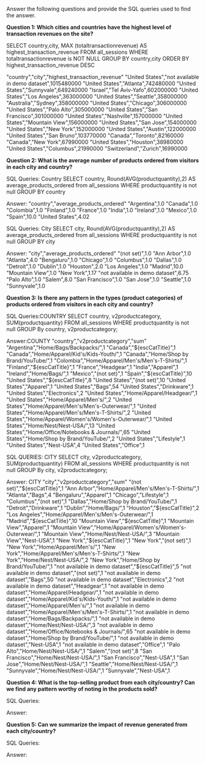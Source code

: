 Answer the following questions and provide the SQL queries used to find the answer.

    
**Question 1: Which cities and countries have the highest level of transaction revenues on the site?**


SELECT country,city, MAX (totaltransactionrevenue) AS highest_transaction_revenue FROM all_sessions
WHERE totaltransactionrevenue is NOT NULL
GROUP BY country,city
ORDER BY highest_transaction_revenue DESC

"country","city","highest_transaction_revenue"
"United States","not available in demo dataset",1015480000
"United States","Atlanta",742480000
"United States","Sunnyvale",649240000
"Israel","Tel Aviv-Yafo",602000000
"United States","Los Angeles",363000000
"United States","Seattle",358000000
"Australia","Sydney",358000000
"United States","Chicago",306000000
"United States","Palo Alto",305000000
"United States","San Francisco",301000000
"United States","Nashville",157000000
"United States","Mountain View",156000000
"United States","San Jose",154000000
"United States","New York",152000000
"United States","Austin",122000000
"United States","San Bruno",103770000
"Canada","Toronto",82160000
"Canada","New York",67990000
"United States","Houston",38980000
"United States","Columbus",21990000
"Switzerland","Zurich",16990000


**Question 2: What is the average number of products ordered from visitors in each city and country?**


SQL Queries: Country
SELECT  country, Round(AVG(productquantity),2) AS average_products_ordered from all_sessions
WHERE productquantity is not null
GROUP BY country



Answer:
"country","average_products_ordered"
"Argentina",1.0
"Canada",1.0
"Colombia",1.0
"Finland",1.0
"France",1.0
"India",1.0
"Ireland",1.0
"Mexico",1.0
"Spain",10.0
"United States",4.02


SQL Queries: City
SELECT  city, Round(AVG(productquantity),2) AS average_products_ordered from all_sessions
WHERE productquantity is not null
GROUP BY city


Answer:
"city","average_products_ordered"
"(not set)",1.0
"Ann Arbor",1.0
"Atlanta",4.0
"Bengaluru",1.0
"Chicago",1.0
"Columbus",1.0
"Dallas",1.0
"Detroit",1.0
"Dublin",1.0
"Houston",2.0
"Los Angeles",1.0
"Madrid",10.0
"Mountain View",1.0
"New York",1.17
"not available in demo dataset",6.75
"Palo Alto",1.0
"Salem",8.0
"San Francisco",1.0
"San Jose",1.0
"Seattle",1.0
"Sunnyvale",1.0




**Question 3: Is there any pattern in the types (product categories) of products ordered from visitors in each city and country?**


SQL Queries:COUNTRY
SELECT country, v2productcategory, SUM(productquantity) FROM all_sessions
WHERE productquantity is not null
GROUP By country, v2productcategory;


Answer:COUNTY
"country","v2productcategory","sum"
"Argentina","Home/Bags/Backpacks/",1
"Canada","${escCatTitle}",1
"Canada","Home/Apparel/Kid's/Kids-Youth/",1
"Canada","Home/Shop by Brand/YouTube/",1
"Colombia","Home/Apparel/Men's/Men's-T-Shirts/",1
"Finland","${escCatTitle}",1
"France","Headgear",1
"India","Apparel",1
"Ireland","Home/Bags/",1
"Mexico","(not set)",1
"Spain","${escCatTitle}",10
"United States","${escCatTitle}",8
"United States","(not set)",10
"United States","Apparel",1
"United States","Bags",54
"United States","Drinkware",1
"United States","Electronics",2
"United States","Home/Apparel/Headgear/",1
"United States","Home/Apparel/Men's/",2
"United States","Home/Apparel/Men's/Men's-Outerwear/",1
"United States","Home/Apparel/Men's/Men's-T-Shirts/",2
"United States","Home/Apparel/Women's/Women's-Outerwear/",1
"United States","Home/Nest/Nest-USA/",13
"United States","Home/Office/Notebooks & Journals/",65
"United States","Home/Shop by Brand/YouTube/",2
"United States","Lifestyle",1
"United States","Nest-USA",4
"United States","Office",1


SQL QUERIES: CITY
SELECT city, v2productcategory, SUM(productquantity) FROM all_sessions
WHERE productquantity is not null
GROUP By city, v2productcategory;

Answer: CITY
"city","v2productcategory","sum"
"(not set)","${escCatTitle}",1
"Ann Arbor","Home/Apparel/Men's/Men's-T-Shirts/",1
"Atlanta","Bags",4
"Bengaluru","Apparel",1
"Chicago","Lifestyle",1
"Columbus","(not set)",1
"Dallas","Home/Shop by Brand/YouTube/",1
"Detroit","Drinkware",1
"Dublin","Home/Bags/",1
"Houston","${escCatTitle}",2
"Los Angeles","Home/Apparel/Men's/Men's-Outerwear/",1
"Madrid","${escCatTitle}",10
"Mountain View","${escCatTitle}",1
"Mountain View","Apparel",1
"Mountain View","Home/Apparel/Women's/Women's-Outerwear/",1
"Mountain View","Home/Nest/Nest-USA/",3
"Mountain View","Nest-USA",1
"New York","${escCatTitle}",1
"New York","(not set)",1
"New York","Home/Apparel/Men's/",1
"New York","Home/Apparel/Men's/Men's-T-Shirts/",1
"New York","Home/Nest/Nest-USA/",2
"New York","Home/Shop by Brand/YouTube/",1
"not available in demo dataset","${escCatTitle}",5
"not available in demo dataset","(not set)",1
"not available in demo dataset","Bags",50
"not available in demo dataset","Electronics",2
"not available in demo dataset","Headgear",1
"not available in demo dataset","Home/Apparel/Headgear/",1
"not available in demo dataset","Home/Apparel/Kid's/Kids-Youth/",1
"not available in demo dataset","Home/Apparel/Men's/",1
"not available in demo dataset","Home/Apparel/Men's/Men's-T-Shirts/",1
"not available in demo dataset","Home/Bags/Backpacks/",1
"not available in demo dataset","Home/Nest/Nest-USA/",3
"not available in demo dataset","Home/Office/Notebooks & Journals/",65
"not available in demo dataset","Home/Shop by Brand/YouTube/",1
"not available in demo dataset","Nest-USA",1
"not available in demo dataset","Office",1
"Palo Alto","Home/Nest/Nest-USA/",1
"Salem","(not set)",8
"San Francisco","Home/Nest/Nest-USA/",1
"San Francisco","Nest-USA",1
"San Jose","Home/Nest/Nest-USA/",1
"Seattle","Home/Nest/Nest-USA/",1
"Sunnyvale","Home/Nest/Nest-USA/",1
"Sunnyvale","Nest-USA",1






**Question 4: What is the top-selling product from each city/country? Can we find any pattern worthy of noting in the products sold?**


SQL Queries:



Answer:





**Question 5: Can we summarize the impact of revenue generated from each city/country?**

SQL Queries:



Answer:







